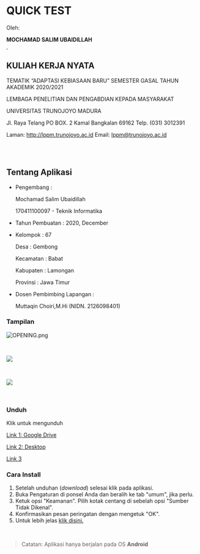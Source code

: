 # QUICK TEST

Oleh: <br>

**MOCHAMAD SALIM UBAIDILLAH**

<img src="UTM_DIKBUD.png" style="zoom:25%;" />





## KULIAH KERJA NYATA

TEMATIK “ADAPTASI KEBIASAAN BARU” SEMESTER GASAL TAHUN AKADEMIK 2020/2021<br>

LEMBAGA PENELITIAN DAN PENGABDIAN KEPADA MASYARAKAT<br>

UNIVERSITAS TRUNOJOYO MADURA<br>

Jl. Raya Telang PO BOX. 2 Kamal Bangkalan 69162 Telp. (031) 3012391<br>

Laman: http://lppm.trunojoyo.ac.id Email: lppm@trunojoyo.ac.id

<br><br>

## Tentang Aplikasi
- Pengembang :

  Mochamad Salim Ubaidillah

  170411100097 - Teknik Informatika

- Tahun Pembuatan : 2020, December

- Kelompok : 67

  Desa : Gembong

  Kecamatan : Babat

  Kabupaten : Lamongan

  Provinsi : Jawa Timur

- Dosen Pembimbing Lapangan :

  Muttaqin Choiri,M.Hi (NIDN. 2126098401)

### Tampilan

![OPENING.png](OPENING.png)

<br>

![](G2.jpeg)



<br>

![](G3.jpeg)



<br>

### Unduh

Klik untuk mengunduh

[Link 1: Google Drive](https://drive.google.com/file/d/1yhWEZyIpGwOsaGDK1VsZWnxVgOHo88Ak/view?usp=sharing)

[Link 2: Desktop](https://github.com/salimubet/LPPM-UTM-2020/raw/main/Quick-Test-LPPM-UTM-2020-K67.apk)

[Link 3](https://github.com/salimubet/LPPM-UTM-2020/blob/main/Quick-Test-LPPM-UTM-2020-K67.apk?raw=true)

### Cara Install

1. Setelah unduhan (*download*) selesai klik pada aplikasi.
2. Buka Pengaturan di ponsel Anda dan beralih ke tab "umum", jika perlu.
3. Ketuk opsi "Keamanan". Pilih kotak centang di sebelah opsi "Sumber Tidak Dikenal".
4. Konfirmasikan pesan peringatan dengan mengetuk "OK".
5. Untuk lebih jelas [klik disini.](https://www.google.com/search?q=cara+install+aplikasi+android+pihak+ke+tiga&oq=cara+install+aplikasi+android+pihak+ke+tiga&aqs=chrome..69i57j33i22i29i30.16356j0j4&sourceid=chrome&ie=UTF-8)



<br>

> Catatan: Aplikasi hanya berjalan pada OS **Android**

